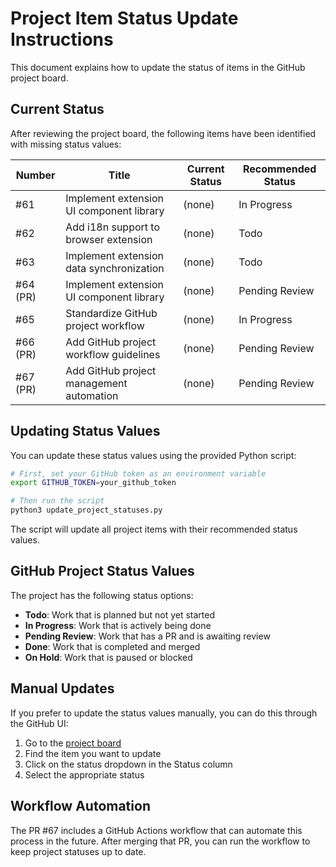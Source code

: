 # Project Item Status Update Instructions

This document explains how to update the status of items in the GitHub project board.

## Current Status

After reviewing the project board, the following items have been identified with missing status values:

| Number | Title | Current Status | Recommended Status |
|--------|-------|----------------|-------------------|
| #61 | Implement extension UI component library | (none) | In Progress |
| #62 | Add i18n support to browser extension | (none) | Todo |
| #63 | Implement extension data synchronization | (none) | Todo |
| #64 (PR) | Implement extension UI component library | (none) | Pending Review |
| #65 | Standardize GitHub project workflow | (none) | In Progress |
| #66 (PR) | Add GitHub project workflow guidelines | (none) | Pending Review |
| #67 (PR) | Add GitHub project management automation | (none) | Pending Review |

## Updating Status Values

You can update these status values using the provided Python script:

```bash
# First, set your GitHub token as an environment variable
export GITHUB_TOKEN=your_github_token

# Then run the script
python3 update_project_statuses.py
```

The script will update all project items with their recommended status values.

## GitHub Project Status Values

The project has the following status options:

- **Todo**: Work that is planned but not yet started
- **In Progress**: Work that is actively being done
- **Pending Review**: Work that has a PR and is awaiting review
- **Done**: Work that is completed and merged
- **On Hold**: Work that is paused or blocked

## Manual Updates

If you prefer to update the status values manually, you can do this through the GitHub UI:

1. Go to the [project board](https://github.com/users/CodingButterBot/projects/4)
2. Find the item you want to update
3. Click on the status dropdown in the Status column
4. Select the appropriate status

## Workflow Automation

The PR #67 includes a GitHub Actions workflow that can automate this process in the future. After merging that PR, you can run the workflow to keep project statuses up to date.